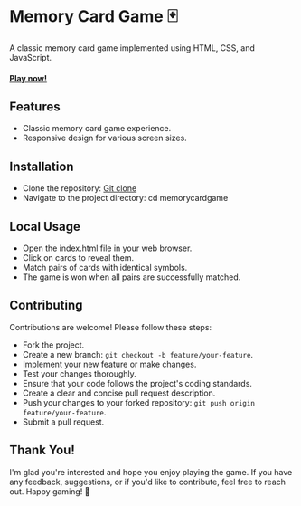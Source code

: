# Memory Card Game 🃏

A classic memory card game implemented using HTML, CSS, and JavaScript.
#### [Play now!](https://yovel1116.github.io/MemoryCardGame/)

## Features
- Classic memory card game experience.
- Responsive design for various screen sizes.
  
## Installation
- Clone the repository:
[Git clone](https://github.com/Yovel1116/MemoryCardGame.git)
- Navigate to the project directory:
cd memorycardgame

## Local Usage
- Open the index.html file in your web browser.
- Click on cards to reveal them.
- Match pairs of cards with identical symbols.
- The game is won when all pairs are successfully matched.
  
## Contributing
Contributions are welcome! Please follow these steps:

- Fork the project.
- Create a new branch: `git checkout -b feature/your-feature`.
- Implement your new feature or make changes.
- Test your changes thoroughly.
- Ensure that your code follows the project's coding standards.
- Create a clear and concise pull request description.
- Push your changes to your forked repository: `git push origin feature/your-feature`.
- Submit a pull request.


## Thank You!
I'm glad you're interested and hope you enjoy playing the game.
If you have any feedback, suggestions, or if you'd like to contribute, feel free to reach out. Happy gaming! 🎉

